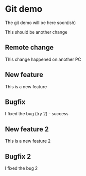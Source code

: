 # Git demo

The git demo will be here soon(ish)

This should be another change

## Remote change

This change happened on another PC

## New feature

This is a new feature

## Bugfix

I fixed the bug (try 2) - success

## New feature 2

This is a new feature 2

## Bugfix 2

I fixed the bug 2
